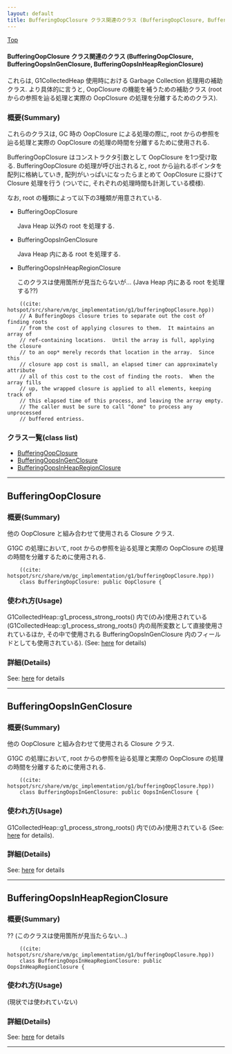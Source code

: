 ```yaml
---
layout: default
title: BufferingOopClosure クラス関連のクラス (BufferingOopClosure, BufferingOopsInGenClosure, BufferingOopsInHeapRegionClosure)
---
```

[Top](../index.html)

#### BufferingOopClosure クラス関連のクラス (BufferingOopClosure, BufferingOopsInGenClosure, BufferingOopsInHeapRegionClosure)

これらは, G1CollectedHeap 使用時における Garbage Collection 処理用の補助クラス.
より具体的に言うと, OopClosure の機能を補うための補助クラス (root からの参照を辿る処理と実際の OopClosure の処理を分離するためのクラス).

### 概要(Summary)
これらのクラスは, GC 時の OopClosure による処理の際に, 
root からの参照を辿る処理と実際の OopClosure の処理の時間を分離するために使用される.

BufferingOopClosure はコンストラクタ引数として OopClosure を1つ受け取る.
BufferingOopClosure の処理が呼び出されると,
root から辿れるポインタを配列に格納していき,
配列がいっぱいになったらまとめて OopClosure に掛けて Closure 処理を行う
(ついでに, それぞれの処理時間も計測している模様).

なお, root の種類によって以下の3種類が用意されている.

  * BufferingOopClosure

    Java Heap 以外の root を処理する.

  * BufferingOopsInGenClosure

    Java Heap 内にある root を処理する.

  * BufferingOopsInHeapRegionClosure

    このクラスは使用箇所が見当たらないが... (Java Heap 内にある root を処理する??)
    

```
    ((cite: hotspot/src/share/vm/gc_implementation/g1/bufferingOopClosure.hpp))
    // A BufferingOops closure tries to separate out the cost of finding roots
    // from the cost of applying closures to them.  It maintains an array of
    // ref-containing locations.  Until the array is full, applying the closure
    // to an oop* merely records that location in the array.  Since this
    // closure app cost is small, an elapsed timer can approximately attribute
    // all of this cost to the cost of finding the roots.  When the array fills
    // up, the wrapped closure is applied to all elements, keeping track of
    // this elapsed time of this process, and leaving the array empty.
    // The caller must be sure to call "done" to process any unprocessed
    // buffered entriess.
```



### クラス一覧(class list)

  * [BufferingOopClosure](#no2aup0Chp)
  * [BufferingOopsInGenClosure](#noVH1VrQBO)
  * [BufferingOopsInHeapRegionClosure](#noo2YPKevq)


---
## <a name="no2aup0Chp" id="no2aup0Chp">BufferingOopClosure</a>

### 概要(Summary)
他の OopClosure と組み合わせて使用される Closure クラス.

G1GC の処理において, root からの参照を辿る処理と実際の OopClosure の処理の時間を分離するために使用される.


```
    ((cite: hotspot/src/share/vm/gc_implementation/g1/bufferingOopClosure.hpp))
    class BufferingOopClosure: public OopClosure {
```

### 使われ方(Usage)
G1CollectedHeap::g1_process_strong_roots() 内で(のみ)使用されている
(G1CollectedHeap::g1_process_strong_roots() 内の局所変数として直接使用されているほか,
その中で使用される BufferingOopsInGenClosure 内のフィールドとしても使用されている).  (See: [here](no2935YzN.html) for details)




### 詳細(Details)
See: [here](../doxygen/classBufferingOopClosure.html) for details

---
## <a name="noVH1VrQBO" id="noVH1VrQBO">BufferingOopsInGenClosure</a>

### 概要(Summary)
他の OopClosure と組み合わせて使用される Closure クラス.

G1GC の処理において, root からの参照を辿る処理と実際の OopClosure の処理の時間を分離するために使用される.


```
    ((cite: hotspot/src/share/vm/gc_implementation/g1/bufferingOopClosure.hpp))
    class BufferingOopsInGenClosure: public OopsInGenClosure {
```

### 使われ方(Usage)
G1CollectedHeap::g1_process_strong_roots() 内で(のみ)使用されている (See: [here](no2935YzN.html) for details).




### 詳細(Details)
See: [here](../doxygen/classBufferingOopsInGenClosure.html) for details

---
## <a name="noo2YPKevq" id="noo2YPKevq">BufferingOopsInHeapRegionClosure</a>

### 概要(Summary)
?? (このクラスは使用箇所が見当たらない...)


```
    ((cite: hotspot/src/share/vm/gc_implementation/g1/bufferingOopClosure.hpp))
    class BufferingOopsInHeapRegionClosure: public OopsInHeapRegionClosure {
```

### 使われ方(Usage)
(現状では使われていない)




### 詳細(Details)
See: [here](../doxygen/classBufferingOopsInHeapRegionClosure.html) for details

---
